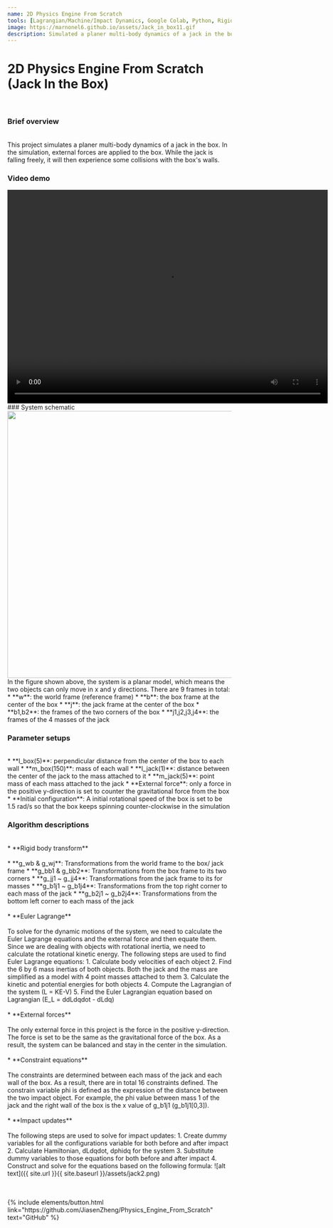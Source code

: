 ```yaml
---
name: 2D Physics Engine From Scratch 
tools: [Lagrangian/Machine/Impact Dynamics, Google Colab, Python, Rigid Body Transform]
image: https://marnonel6.github.io/assets/Jack_in_box11.gif
description: Simulated a planer multi-body dynamics of a jack in the box with external forces and impacts.
---
```


# 2D Physics Engine From Scratch (Jack In the Box) <br><br>


### Brief overview
<br>
This project simulates a planer multi-body dynamics of a jack in the box. In the simulation, external forces are applied to the box. While the jack is falling freely, it will then experience some collisions with the box's walls.

### Video demo
<!-- {% include elements/video.html id="pkTauVynRE8" %} -->

<video width="720" height="480" controls="controls">
  <source src="https://user-images.githubusercontent.com/60977336/208330999-28edd31f-ba20-44cb-a65d-e03a6b08dbb9.mp4" type="video/mp4">
</video>

<br>
### System schematic
<img src="{{ site.url }}{{ site.baseurl }}/assets/jack_frames.jpg" style="height: 600px; width:600px;"/>
<br>
In the figure shown above, the system is a planar model, which means the two objects can only move in x and y directions. There are 9 frames in total:
* **w**: the world frame (reference frame)
* **b**: the box frame at the center of the box
* **j**: the jack frame at the center of the box
* **b1,b2**: the frames of the two corners of the box
* **j1,j2,j3,j4**: the frames of the 4 masses of the jack

### Parameter setups
<br>
* **l_box(5)**: perpendicular distance from the center of the box to each wall
* **m_box(150)**: mass of each wall
* **l_jack(1)**: distance between the center of the jack to the mass attached to it
* **m_jack(5)**: point mass of each mass attached to the jack
* **External force**: only a force in the positive y-direction is set to counter the gravitational force from the box
* **Initial configuration**: A initial rotational speed of the box is set to be 1.5 rad/s so that the box keeps spinning counter-clockwise in the simulation

### Algorithm descriptions
<br>
* **Rigid body transform** <br><br>
    * **g_wb & g_wj**: Transformations from the world frame to the box/ jack frame
    * **g_bb1 & g_bb2**: Transformations from the box frame to its two corners
    * **g_jj1 ~ g_jj4**: Transformations from the jack frame to its for masses
    * **g_b1j1 ~ g_b1j4**: Transformations from the top right corner to each mass of the jack
    * **g_b2j1 ~ g_b2j4**: Transformations from the bottom left corner to each mass of the jack 
<br><br>
* **Euler Lagrange**<br><br>
To solve for the dynamic motions of the system, we need to calculate the Euler Lagrange equations and the external force and then equate them. Since we are dealing with objects with rotational inertia, we need to calculate the rotational kinetic energy. The following steps are used to find Euler Lagrange equations:
    1. Calculate body velocities of each object
    2. Find the 6 by 6 mass inertias of both objects. Both the jack and the mass are simplified as a model with 4 point masses attached to them
    3. Calculate the kinetic and potential energies for both objects
    4. Compute the Lagrangian of the system (L = KE-V)
    5. Find the Euler Lagrangian equation based on Lagrangian (E_L = ddLdqdot - dLdq)
<br><br>
* **External forces**<br><br>
The only external force in this project is the force in the positive y-direction. The force is set to be the same as the gravitational force of the box. As a result, the system can be balanced and stay in the center in the simulation.
<br><br>
* **Constraint equations**<br><br>
The constraints are determined between each mass of the jack and each wall of the box. As a result, there are in total 16 constraints defined. The constrain variable phi is defined as the expression of the distance between the two impact object. For example, the phi value between mass 1 of the jack and the right wall of the box is the x value of g_b1j1 (g_b1j1[0,3]).
<br><br>
* **Impact updates**<br><br>
The following steps are used to solve for impact updates:
    1. Create dummy variables for all the configurations variable for both before and after impact
    2. Calculate Hamiltonian, dLdqdot, dphidq for the system
    3. Substitute dummy variables to those equations for both before and after impact
    4. Construct and solve for the equations based on the following formula:
    ![alt text]({{ site.url }}{{ site.baseurl }}/assets/jack2.png) <br><br><br>

<p class="text-center">
{% include elements/button.html link="https://github.com/JiasenZheng/Physics_Engine_From_Scratch" text="GitHub" %}
</p>
